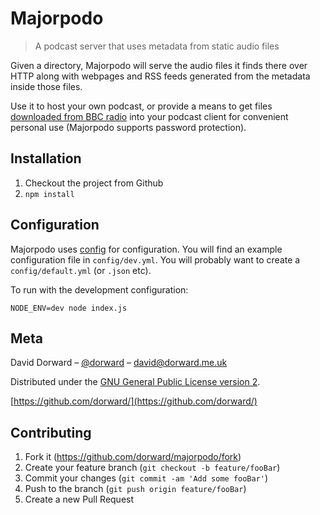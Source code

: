 # Majorpodo
> A podcast server that uses metadata from static audio files

Given a directory, Majorpodo will serve the audio files it finds there over HTTP
along with webpages and RSS feeds generated from the metadata inside those
files.

Use it to host your own podcast, or provide a means to get files [downloaded
from BBC radio](https://github.com/get-iplayer/get_iplayer) into your podcast
client for convenient personal use (Majorpodo supports password protection).

## Installation

1. Checkout the project from Github
2. `npm install`

## Configuration

Majorpodo uses [config](https://www.npmjs.com/package/config) for configuration.
You will find an example configuration file in `config/dev.yml`. You will
probably want to create a `config/default.yml` (or `.json` etc).

To run with the development configuration:

    NODE_ENV=dev node index.js

## Meta

David Dorward – [@dorward](https://twitter.com/dorward) – david@dorward.me.uk

Distributed under the [GNU General Public License version 2](https://opensource.org/licenses/GPL-2.0).

[https://github.com/dorward/](https://github.com/dorward/)

## Contributing

1. Fork it (<https://github.com/dorward/majorpodo/fork>)
2. Create your feature branch (`git checkout -b feature/fooBar`)
3. Commit your changes (`git commit -am 'Add some fooBar'`)
4. Push to the branch (`git push origin feature/fooBar`)
5. Create a new Pull Request

